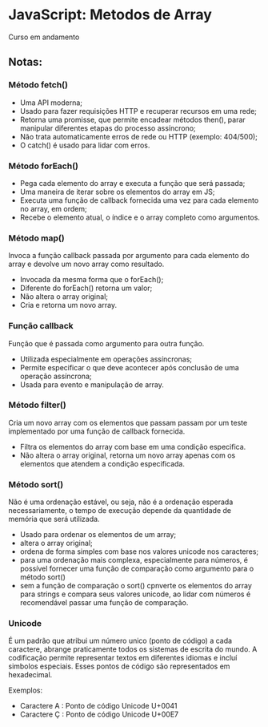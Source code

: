 # JavaScript: Metodos de Array

Curso em andamento

## Notas: 

### Método fetch()

- Uma API moderna;
- Usado para fazer requisições HTTP e recuperar recursos em uma rede;
- Retorna uma promisse, que permite encadear métodos then(), parar manipular diferentes etapas do processo assíncrono;
- Não trata automaticamente erros de rede ou HTTP (exemplo: 404/500);
- O catch() é usado para lidar com erros. 

### Método forEach()

- Pega cada elemento do array e executa a função que será passada;
- Uma maneira de iterar sobre os elementos do array em JS;
- Executa uma função de callback fornecida uma vez para cada elemento no array, em ordem;
- Recebe o elemento atual, o índice e o array completo como argumentos.

### Método map()

Invoca a função callback passada por argumento para cada elemento do array e devolve um novo array como resultado. 

- Invocada da mesma forma que o forEach();
- Diferente do forEach() retorna um valor;
- Não altera o array original; 
- Cria e retorna um novo array.


### Função callback

Função que é passada como argumento para outra função. 

- Utilizada especialmente em operações assíncronas;
- Permite especificar o que deve acontecer após conclusão de uma operação assíncrona;
- Usada para evento e manipulação de array. 

### Método filter()

Cria um novo array com os elementos que passam passam por um teste implementado por uma função de callback fornecida. 

- Filtra os elementos do array com base em uma condição especifica. 
- Não altera o array original, retorna um novo array apenas com os elementos que atendem a condição especificada. 

### Método sort()

Não é uma ordenação estável, ou seja, não é a ordenação esperada necessariamente, o tempo de execução depende da quantidade de memória que será utilizada. 

- Usado para ordenar os elementos de um array;
- altera o array original;
- ordena de forma simples com base nos valores unicode nos caracteres;
- para uma ordenação mais complexa, especialmente para números, é possível fornecer uma função de comparação como argumento para o método sort()
- sem a função de comparação o sort() cpnverte os elementos do array para strings e compara seus valores unicode, ao lidar com números é recomendável passar uma função de comparação. 

### Unicode

É um padrão que atribui um número unico (ponto de código) a cada caractere, abrange praticamente todos os sistemas de escrita do mundo. A codificação permite representar textos em diferentes idiomas e incluí simbolos especiais. Esses pontos de código são representados em hexadecimal. 

Exemplos: 

- Caractere A : Ponto de código Unicode U+0041
- Caractere Ç : Ponto de código Unicode U+00E7




